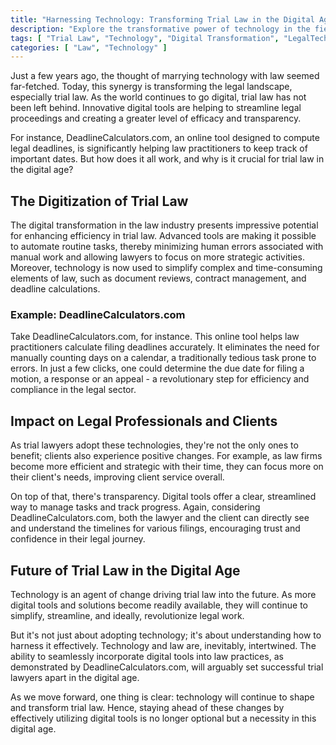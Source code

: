 ```yaml
---
title: "Harnessing Technology: Transforming Trial Law in the Digital Age"
description: "Explore the transformative power of technology in the field of trial law. Learn how digital tools like DeadlineCalculators.com are revolutionizing legal practices by increasing efficiency and accuracy."
tags: [ "Trial Law", "Technology", "Digital Transformation", "LegalTech" ]
categories: [ "Law", "Technology" ]
---
```


Just a few years ago, the thought of marrying technology with law seemed far-fetched. Today, this synergy is transforming the legal landscape, especially trial law. As the world continues to go digital, trial law has not been left behind. Innovative digital tools are helping to streamline legal proceedings and creating a greater level of efficacy and transparency.

For instance, DeadlineCalculators.com, an online tool designed to compute legal deadlines, is significantly helping law practitioners to keep track of important dates. But how does it all work, and why is it crucial for trial law in the digital age?

## The Digitization of Trial Law

The digital transformation in the law industry presents impressive potential for enhancing efficiency in trial law. Advanced tools are making it possible to automate routine tasks, thereby minimizing human errors associated with manual work and allowing lawyers to focus on more strategic activities. Moreover, technology is now used to simplify complex and time-consuming elements of law, such as document reviews, contract management, and deadline calculations.

### Example: DeadlineCalculators.com

Take DeadlineCalculators.com, for instance. This online tool helps law practitioners calculate filing deadlines accurately. It eliminates the need for manually counting days on a calendar, a traditionally tedious task prone to errors. In just a few clicks, one could determine the due date for filing a motion, a response or an appeal - a revolutionary step for efficiency and compliance in the legal sector.

## Impact on Legal Professionals and Clients

As trial lawyers adopt these technologies, they're not the only ones to benefit; clients also experience positive changes. For example, as law firms become more efficient and strategic with their time, they can focus more on their client's needs, improving client service overall.

On top of that, there's transparency. Digital tools offer a clear, streamlined way to manage tasks and track progress. Again, considering DeadlineCalculators.com, both the lawyer and the client can directly see and understand the timelines for various filings, encouraging trust and confidence in their legal journey.

## Future of Trial Law in the Digital Age

Technology is an agent of change driving trial law into the future. As more digital tools and solutions become readily available, they will continue to simplify, streamline, and ideally, revolutionize legal work.

But it's not just about adopting technology; it's about understanding how to harness it effectively. Technology and law are, inevitably, intertwined. The ability to seamlessly incorporate digital tools into law practices, as demonstrated by DeadlineCalculators.com, will arguably set successful trial lawyers apart in the digital age.

As we move forward, one thing is clear: technology will continue to shape and transform trial law. Hence, staying ahead of these changes by effectively utilizing digital tools is no longer optional but a necessity in this digital age.